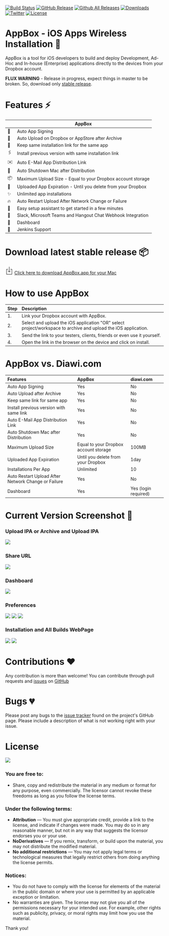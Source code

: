 [![Build Status](https://img.shields.io/travis-ci/vineetchoudhary/AppBox-iOSAppsWirelessInstallation.svg?style=flat-square)](https://travis-ci.org/vineetchoudhary/AppBox-iOSAppsWirelessInstallation)
[![GitHub Release](https://img.shields.io/github/release/vineetchoudhary/AppBox-iOSAppsWirelessInstallation.svg?style=flat-square)](https://github.com/vineetchoudhary/AppBox-iOSAppsWirelessInstallation/releases/latest)
[![Github All Releases](https://img.shields.io/github/downloads/vineetchoudhary/AppBox-iOSAppsWirelessInstallation/total.svg?style=flat-square)](http://tryappbox.com/download)
[![Downloads](https://img.shields.io/badge/download-appbox.app-brightgreen.svg?style=flat-square)](https://getappbox.com/download)
[![Twitter](https://img.shields.io/twitter/follow/tryappbox.svg?style=social&label=Follow)](https://twitter.com/tryappbox)
[![License](https://i.creativecommons.org/l/by-nd/4.0/80x15.png)](#user-content-license)

# AppBox - iOS Apps Wireless Installation 🥇 
AppBox is a tool for iOS developers to build and deploy Development, Ad-Hoc and In-house (Enterprise) applications directly to the devices from your Dropbox account.

**FLUX WARNING** - Release in progress, expect things in master to be broken. So, download only [stable release](https://getappbox.com/download).

# Features ⚡️ 
| | AppBox
-|-
🔑 | Auto App Signing
🚀 | Auto Upload on Dropbox or AppStore after Archive 
🔗 | Keep same installation link for the same app
🖇️ | Install previous version with same installation link
✉️ | Auto E-Mail App Distribution Link
🔌 | Auto Shutdown Mac after Distribution
📦 | Maximum Upload Size - Equal to your Dropbox account storage
📅 | Uploaded App Expiration - Until you delete from your Dropbox 
✨ | Unlimited app installations
🔥 | Auto Restart Upload After Network Change or Failure 
🎩 | Easy setup assistant to get started in a few minutes
🔧 | Slack, Microsoft Teams and Hangout Chat Webhook Integration
🤔 | Dashboard
🚢 | Jenkins Support
 
# Download latest stable release 📦
[![](https://github.com/developerinsider/developer-insider-content/blob/master/Logo/Download-25.png)](http://tryappbox.com/download)  [Click here to download AppBox.app for your Mac](https://getappbox.com/download)

# How to use AppBox 
| Step | Description |
| :--- | :--- |
| 1. |	Link your Dropbox account with AppBox. |
| 2.	| Select and upload the iOS application "OR" select project/workspace to archive and upload the iOS application. |
| 3. |	Send the link to your testers, clients, friends or even use it yourself. |
| 4.	| Open the link in the browser on the device and click on install. |

# AppBox vs. Diawi.com

| Features |	AppBox |	diawi.com |
| :--- | :--- | :--- |
| Auto App Signing |	Yes |	No |
| Auto Upload after Archive |	Yes |	No |
| Keep same link for same app |	Yes |	No |
| Install previous version with same link |	Yes |	No |
| Auto E-Mail App Distribution Link |	Yes |	No |
| Auto Shutdown Mac after Distribution |	Yes |	No |
| Maximum Upload Size |	Equal to your Dropbox account storage |	100MB |
| Uploaded App Expiration |	Until you delete from your Dropbox | 1day |
| Installations Per App |	Unlimited |	10 | 
| Auto Restart Upload After Network Change or Failure | Yes | No | 
| Dashboard |	Yes |	Yes (login required) |



# Current Version Screenshot 🎨
### Upload IPA or Archive and Upload IPA
![](https://github.com/tryappbox/tryappbox.github.io/blob/master/Images/UploadIPA.png?raw=true)

### Share URL
![](https://github.com/tryappbox/tryappbox.github.io/blob/master/Images/AppURL.png?raw=true)

### Dashboard
![](https://github.com/tryappbox/tryappbox.github.io/blob/master/Images/Dashboard.png?raw=true)

### Preferences
![](https://github.com/tryappbox/tryappbox.github.io/blob/master/Images/General.png?raw=true)
![](https://github.com/tryappbox/tryappbox.github.io/blob/master/Images/Email.png?raw=true)
![](https://github.com/tryappbox/tryappbox.github.io/blob/master/Images/Slack.png?raw=true)

### Installation and All Builds WebPage
![](https://github.com/tryappbox/tryappbox.github.io/blob/master/Images/webpage1.png?raw=true)        ![](https://github.com/tryappbox/tryappbox.github.io/blob/master/Images/webpage2.png?raw=true)

# Contributions ❤️
Any contribution is more than welcome! You can contribute through pull requests and [issues](https://github.com/vineetchoudhary/AppBox-iOSAppsWirelessInstallation/issues) on [GitHub](https://github.com/vineetchoudhary/AppBox-iOSAppsWirelessInstallation)

# Bugs 💔 
Please post any bugs to the [issue tracker](https://github.com/vineetchoudhary/AppBox-iOSAppsWirelessInstallation/issues) found on the project's GitHub page. Please include a description of what is not working right with your issue.

# License
[![](https://licensebuttons.net/l/by-nd/3.0/88x31.png)](https://creativecommons.org/licenses/by-nd/4.0/)

### You are free to:

* Share, copy and redistribute the material in any medium or format for any purpose, even commercially. The licensor cannot revoke these freedoms as long as you follow the license terms.


### Under the following terms:

* **Attribution** — You must give appropriate credit, provide a link to the license, and indicate if changes were made. You may do so in any reasonable manner, but not in any way that suggests the licensor endorses you or your use.
* **NoDerivatives** — If you remix, transform, or build upon the material, you may not distribute the modified material.
* **No additional restrictions** — You may not apply legal terms or technological measures that legally restrict others from doing anything the license permits.


### Notices:

- You do not have to comply with the license for elements of the material in the public domain or where your use is permitted by an applicable exception or limitation.
- No warranties are given. The license may not give you all of the permissions necessary for your intended use. For example, other rights such as publicity, privacy, or moral rights may limit how you use the material.

Thank you!
